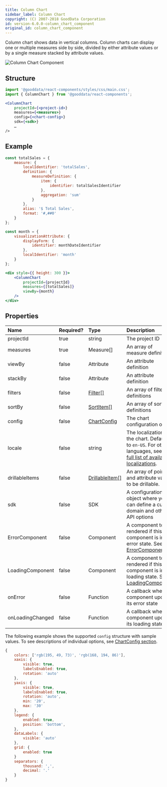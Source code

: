 ```yaml
---
title: Column Chart
sidebar_label: Column Chart
copyright: (C) 2007-2018 GoodData Corporation
id: version-6.0.0-column_chart_component
original_id: column_chart_component
---
```


Column chart shows data in vertical columns. Column charts can display one or multiple measures side by side, divided by either attribute values or by a single measure stacked by attribute values.

![Column Chart Component](assets/column_chart.png "Column Chart Component")

## Structure

```jsx
import '@gooddata/react-components/styles/css/main.css';
import { ColumnChart } from '@gooddata/react-components';

<ColumnChart
    projectId={<project-id>}
    measures={<measures>}
    config={<chart-config>}
    sdk={<sdk>}
    …
/>
```

## Example

```jsx
const totalSales = {
    measure: {
        localIdentifier: 'totalSales',
        definition: {
            measureDefinition: {
                item: {
                    identifier: totalSalesIdentifier
                },
                aggregation: 'sum'
            }
        },
        alias: '$ Total Sales',
        format: '#,##0'
    }
};

const month = {
    visualizationAttribute: {
        displayForm: {
            identifier: monthDateIdentifier
        },
        localIdentifier: 'month'
    }
};

<div style={{ height: 300 }}>
    <ColumnChart
        projectId={projectId}
        measures={[totalSales]}
        viewBy={month}
    />
</div>
```

## Properties

| Name | Required? | Type | Description |
| :--- | :--- | :--- | :--- |
| projectId | true | string | The project ID |
| measures | true | Measure[] | An array of measure definitions |
| viewBy | false | Attribute | An attribute definition |
| stackBy | false | Attribute | An attribute definition |
| filters | false | [Filter[]](filter_visual_components.md) | An array of filter definitions |
| sortBy | false | [SortItem[]](result_specification.md#sorting) | An array of sort definitions |
| config | false | [ChartConfig](chart_config.md) | The chart configuration object |
| locale | false | string | The localization of the chart. Defaults to `en-US`. For other languages, see the [full list of available localizations](https://github.com/gooddata/gooddata-react-components/tree/master/src/translations). |
| drillableItems | false | [DrillableItem[]](drillable_item.md) | An array of points and attribute values to be drillable. |
| sdk | false | SDK | A configuration object where you can define a custom domain and other API options |
| ErrorComponent | false | Component | A component to be rendered if this component is in error state. See [ErrorComponent](error_component.md).|
| LoadingComponent | false | Component | A component to be rendered if this component is in loading state. See [LoadingComponent](loading_component.md).|
| onError | false | Function | A callback when component updates its error state |
| onLoadingChanged | false | Function | A callback when component updates its loading state |


<!-- These internals are intentionally undocumented
| afterRender | false | Function | A callback after component is rendered |
| dataSource | false | DataSource class | A class that is used to resolve AFM |
| environment | false | string | An Internal property that changes behaviour in Analytical Designer and KPI Dashboards |
| height | false | number | Height of the component in pixels |
| pushData | false | Function | A callback after AFM is resolved |
-->

The following example shows the supported `config` structure with sample values. To see descriptions of individual options, see [ChartConfig section](chart_config.md).
```javascript
{
    colors: ['rgb(195, 49, 73)', 'rgb(168, 194, 86)'],
    xaxis: {
        visible: true,
        labelsEnabled: true,
        rotation: 'auto'
    },
    yaxis: {
        visible: true,
        labelsEnabled: true,
        rotation: 'auto',
        min: '20',
        max: '30'
    },
    legend: {
        enabled: true,
        position: 'bottom',
    },
    dataLabels: {
        visible: 'auto'
    },
    grid: {
        enabled: true
    }
    separators: {
        thousand: ',',
        decimal: '.'
    }
}
```
